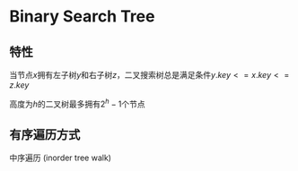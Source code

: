 # Binary Search Tree

## 特性

当节点$x$拥有左子树$y$和右子树$z$，二叉搜索树总是满足条件$y.key <= x.key <= z.key$

高度为$h$的二叉树最多拥有$2^h-1$个节点

## 有序遍历方式

中序遍历 (inorder tree walk)
